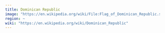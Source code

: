 ```yaml
---
title: Dominican Republic
image: "https://en.wikipedia.org/wiki/File:Flag_of_Dominican_Republic.svg"
region: ~
wiki: "https://en.wikipedia.org/wiki/Dominican_Republic"
---
```

